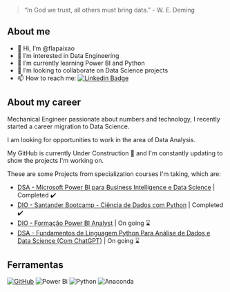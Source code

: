 > “In God we trust, all others must bring data.” - W. E. Deming

## About me
- 👋 Hi, I’m @flapaixao
- 👀 I’m interested in Data Engineering
- 🌱 I’m currently learning Power BI and Python
- 💞️ I’m looking to collaborate on Data Science projects
- 📫 How to reach me: [![Linkedin Badge](https://img.shields.io/badge/-LinkedIn-blue?style=flat-square&logo=Linkedin&logoColor=white&link=https://https://www.linkedin.com/in/flaviapaixao/)](https://www.linkedin.com/in/flaviapaixao/)

## About my career
Mechanical Engineer passionate about numbers and technology, I recently started a career migration to Data Science.

I am looking for opportunities to work in the area of ​​Data Analysis.

My GitHub is currently Under Construction 🚧 and I'm constantly updating to show the projects I'm working on.

These are some Projects from specialization courses I'm taking, which are:
- [DSA - Microsoft Power BI para Business Intelligence e Data Science](https://github.com/flapaixao/dsa_projects/tree/main/Microsoft%20Power%20BI%20Para%20Business%20Intelligence%20e%20Data%20Science) | Completed ✔️
- [DIO - Santander Bootcamp - Ciência de Dados com Python](https://github.com/flapaixao/dio_projects/blob/main/Santander%20Bootcamp%20-%20Ci%C3%AAncia%20de%20Dados%20com%20Python/readme.md) | Completed ✔️
- [DIO - Formação Power BI Analyst](https://github.com/flapaixao/dio_projects/tree/main/Forma%C3%A7%C3%A3o%20Power%20BI%20Analyst) | On going ⌛
- [DSA - Fundamentos de Linguagem Python Para Análise de Dados e Data Science (Com ChatGPT)](https://github.com/flapaixao/dsa_projects/tree/main/Fundamentos%20de%20Linguagem%20Python%20Para%20An%C3%A1lise%20de%20Dados%20e%20Data%20Science%20(Com%20ChatGPT)) | On going ⌛


## Ferramentas
[![GitHub](https://img.shields.io/badge/GitHub-000?style=for-the-badge&logo=github&logoColor=30A3DC)](https://docs.github.com/)
![Power Bi](https://img.shields.io/badge/power_bi-F2C811?style=for-the-badge&logo=powerbi&logoColor=black)
![Python](https://img.shields.io/badge/python-3670A0?style=for-the-badge&logo=python&logoColor=ffdd54)
![Anaconda](https://img.shields.io/badge/Anaconda-%2344A833.svg?style=for-the-badge&logo=anaconda&logoColor=white)
